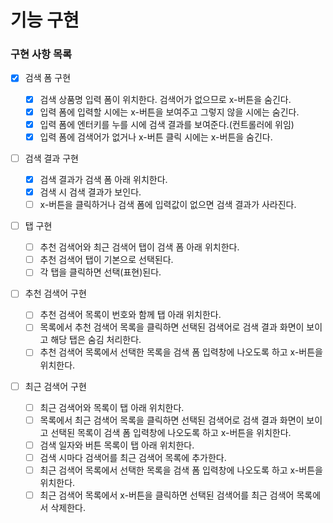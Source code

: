 # 기능 구현

### 구현 사항 목록

- [x] 검색 폼 구현

  - [x] 검색 상품명 입력 폼이 위치한다. 검색어가 없으므로 x-버튼을 숨긴다.
  - [x] 입력 폼에 입력할 시에는 x-버튼을 보여주고 그렇지 않을 시에는 숨긴다.
  - [x] 입력 폼에 엔터키를 누를 시에 검색 결과를 보여준다.(컨트롤러에 위임)
  - [x] 입력 폼에 검색어가 없거나 x-버튼 클릭 시에는 x-버튼을 숨긴다.

- [ ] 검색 결과 구현

  - [x] 검색 결과가 검색 폼 아래 위치한다.
  - [x] 검색 시 검색 결과가 보인다.
  - [ ] x-버튼을 클릭하거나 검색 폼에 입력값이 없으면 검색 결과가 사라진다.

- [ ] 탭 구현

  - [ ] 추천 검색어와 최근 검색어 탭이 검색 폼 아래 위치한다.
  - [ ] 추천 검색어 탭이 기본으로 선택된다.
  - [ ] 각 탭을 클릭하면 선택(표현)된다.

- [ ] 추천 검색어 구현

  - [ ] 추천 검색어 목록이 번호와 함께 탭 아래 위치한다.
  - [ ] 목록에서 추천 검색어 목록을 클릭하면 선택된 검색어로 검색 결과 화면이 보이고 해당 탭은 숨김 처리한다.
  - [ ] 추천 검색어 목록에서 선택한 목록을 검색 폼 입력창에 나오도록 하고 x-버튼을 위치한다.

- [ ] 최근 검색어 구현

  - [ ] 최근 검색어와 목록이 탭 아래 위치한다.
  - [ ] 목록에서 최근 검색어 목록을 클릭하면 선택된 검색어로 검색 결과 화면이 보이고 선택된 목록이 검색 폼 입력창에 나오도록 하고 x-버튼을 위치한다.
  - [ ] 검색 일자와 버튼 목록이 탭 아래 위치한다.
  - [ ] 검색 시마다 검색어를 최근 검색어 목록에 추가한다.
  - [ ] 최근 검색어 목록에서 선택한 목록을 검색 폼 입력창에 나오도록 하고 x-버튼을 위치한다.
  - [ ] 최근 검색어 목록에서 x-버튼을 클릭하면 선택된 검색어를 최근 검색어 목록에서 삭제한다.
